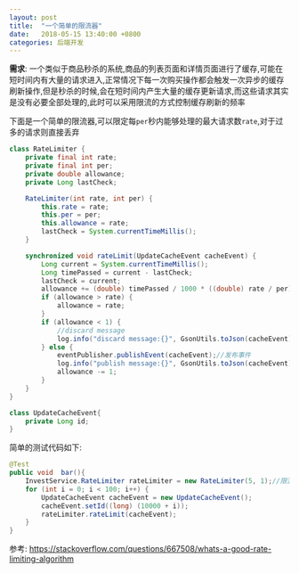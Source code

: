 ```yaml
---
layout: post
title:  "一个简单的限流器"
date:   2018-05-15 13:40:00 +0800
categories: 后端开发
---
```


**需求**: 一个类似于商品秒杀的系统,商品的列表页面和详情页面进行了缓存,可能在短时间内有大量的请求进入,正常情况下每一次购买操作都会触发一次异步的缓存刷新操作,但是秒杀的时候,会在短时间内产生大量的缓存更新请求,而这些请求其实是没有必要全部处理的,此时可以采用限流的方式控制缓存刷新的频率

下面是一个简单的限流器,可以限定每`per`秒内能够处理的最大请求数`rate`,对于过多的请求则直接丢弃

```java
class RateLimiter {
    private final int rate;
    private final int per;
    private double allowance;
    private Long lastCheck;

    RateLimiter(int rate, int per) {
        this.rate = rate;
        this.per = per;
        this.allowance = rate;
        lastCheck = System.currentTimeMillis();
    }

    synchronized void rateLimit(UpdateCacheEvent cacheEvent) {
        Long current = System.currentTimeMillis();
        Long timePassed = current - lastCheck;
        lastCheck = current;
        allowance += (double) timePassed / 1000 * ((double) rate / per);
        if (allowance > rate) {
            allowance = rate;
        }
        if (allowance < 1) {
            //discard message
            log.info("discard message:{}", GsonUtils.toJson(cacheEvent));
        } else {
            eventPublisher.publishEvent(cacheEvent);//发布事件
            log.info("publish message:{}", GsonUtils.toJson(cacheEvent));
            allowance -= 1;
        }
    }
}

class UpdateCacheEvent{
    private Long id;
}
```

简单的测试代码如下:

```java
@Test
public void  bar(){
    InvestService.RateLimiter rateLimiter = new RateLimiter(5, 1);//限流为每秒钟处理5个请求
    for (int i = 0; i < 100; i++) {
        UpdateCacheEvent cacheEvent = new UpdateCacheEvent();
        cacheEvent.setId((long) (10000 + i));
        rateLimiter.rateLimit(cacheEvent);
    }
}
```

参考:
<https://stackoverflow.com/questions/667508/whats-a-good-rate-limiting-algorithm>